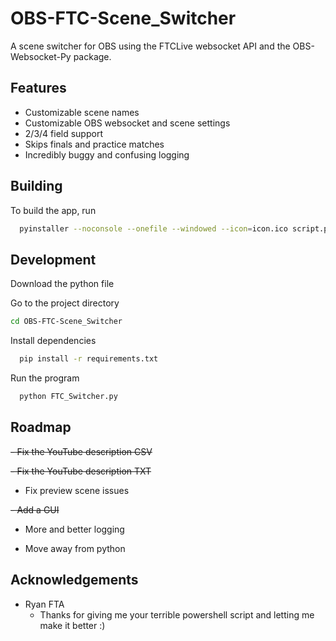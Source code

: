 
# OBS-FTC-Scene_Switcher

A scene switcher for OBS using the FTCLive websocket API and the OBS-Websocket-Py package. 


## Features

- Customizable scene names
- Customizable OBS websocket and scene settings
- 2/3/4 field support
- Skips finals and practice matches
- Incredibly buggy and confusing logging



## Building

To build the app, run

```bash
  pyinstaller --noconsole --onefile --windowed --icon=icon.ico script.py

```

## Development

Download the python file

Go to the project directory

```bash
cd OBS-FTC-Scene_Switcher
```

Install dependencies

```bash
  pip install -r requirements.txt
```

Run the program

```bash
  python FTC_Switcher.py
```


## Roadmap

~~- Fix the YouTube description CSV~~

~~- Fix the YouTube description TXT~~
- Fix preview scene issues

~~- Add a GUI~~

- More and better logging

- Move away from python


## Acknowledgements

 - Ryan FTA 
   - Thanks for giving me your terrible powershell script and letting me make it better :)

